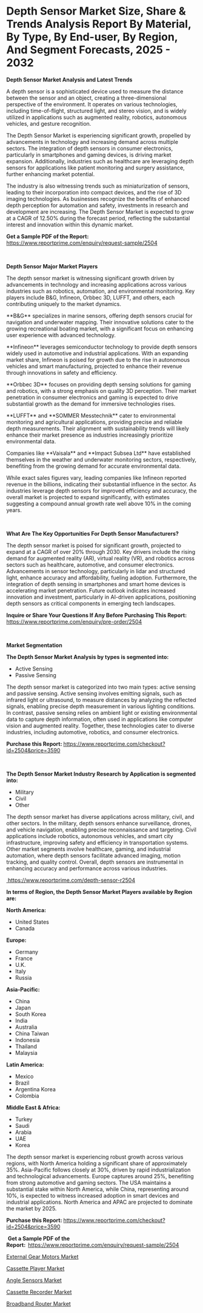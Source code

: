 <p><h1>Depth Sensor Market Size, Share & Trends Analysis Report By Material, By Type, By End-user, By Region, And Segment Forecasts, 2025 - 2032</h1></p><p><strong>Depth Sensor Market Analysis and Latest Trends</strong></p>
<p><p>A depth sensor is a sophisticated device used to measure the distance between the sensor and an object, creating a three-dimensional perspective of the environment. It operates on various technologies, including time-of-flight, structured light, and stereo vision, and is widely utilized in applications such as augmented reality, robotics, autonomous vehicles, and gesture recognition.</p><p>The Depth Sensor Market is experiencing significant growth, propelled by advancements in technology and increasing demand across multiple sectors. The integration of depth sensors in consumer electronics, particularly in smartphones and gaming devices, is driving market expansion. Additionally, industries such as healthcare are leveraging depth sensors for applications like patient monitoring and surgery assistance, further enhancing market potential.</p><p>The industry is also witnessing trends such as miniaturization of sensors, leading to their incorporation into compact devices, and the rise of 3D imaging technologies. As businesses recognize the benefits of enhanced depth perception for automation and safety, investments in research and development are increasing. The Depth Sensor Market is expected to grow at a CAGR of 12.50% during the forecast period, reflecting the substantial interest and innovation within this dynamic market.</p></p>
<p><strong>Get a Sample PDF of the Report:&nbsp;</strong> <a href="https://www.reportprime.com/enquiry/request-sample/2504?utm_campaign=115&utm_medium=2&utm_source=Github&utm_content=ia&utm_term=18032025&utm_id=depth-sensor">https://www.reportprime.com/enquiry/request-sample/2504</a></p>
<p>&nbsp;</p>
<p><strong>Depth Sensor Major Market Players</strong></p>
<p><p>The depth sensor market is witnessing significant growth driven by advancements in technology and increasing applications across various industries such as robotics, automation, and environmental monitoring. Key players include B&G, Infineon, Orbbec 3D, LUFFT, and others, each contributing uniquely to the market dynamics.</p><p>**B&G** specializes in marine sensors, offering depth sensors crucial for navigation and underwater mapping. Their innovative solutions cater to the growing recreational boating market, with a significant focus on enhancing user experience with advanced technology.</p><p>**Infineon** leverages semiconductor technology to provide depth sensors widely used in automotive and industrial applications. With an expanding market share, Infineon is poised for growth due to the rise in autonomous vehicles and smart manufacturing, projected to enhance their revenue through innovations in safety and efficiency.</p><p>**Orbbec 3D** focuses on providing depth sensing solutions for gaming and robotics, with a strong emphasis on quality 3D perception. Their market penetration in consumer electronics and gaming is expected to drive substantial growth as the demand for immersive technologies rises.</p><p>**LUFFT** and **SOMMER Messtechnik** cater to environmental monitoring and agricultural applications, providing precise and reliable depth measurements. Their alignment with sustainability trends will likely enhance their market presence as industries increasingly prioritize environmental data.</p><p>Companies like **Vaisala** and **Impact Subsea Ltd** have established themselves in the weather and underwater monitoring sectors, respectively, benefiting from the growing demand for accurate environmental data.</p><p>While exact sales figures vary, leading companies like Infineon reported revenue in the billions, indicating their substantial influence in the sector. As industries leverage depth sensors for improved efficiency and accuracy, the overall market is projected to expand significantly, with estimates suggesting a compound annual growth rate well above 10% in the coming years.</p></p>
<p>&nbsp;</p>
<p><strong>What Are The Key Opportunities For Depth Sensor Manufacturers?</strong></p>
<p><p>The depth sensor market is poised for significant growth, projected to expand at a CAGR of over 20% through 2030. Key drivers include the rising demand for augmented reality (AR), virtual reality (VR), and robotics across sectors such as healthcare, automotive, and consumer electronics. Advancements in sensor technology, particularly in lidar and structured light, enhance accuracy and affordability, fueling adoption. Furthermore, the integration of depth sensing in smartphones and smart home devices is accelerating market penetration. Future outlook indicates increased innovation and investment, particularly in AI-driven applications, positioning depth sensors as critical components in emerging tech landscapes.</p></p>
<p><strong>Inquire or Share Your Questions If Any Before Purchasing This Report:</strong> <a href="https://www.reportprime.com/enquiry/pre-order/2504?utm_campaign=115&utm_medium=2&utm_source=Github&utm_content=ia&utm_term=18032025&utm_id=depth-sensor">https://www.reportprime.com/enquiry/pre-order/2504</a></p>
<p>&nbsp;</p>
<p><strong>Market Segmentation</strong></p>
<p><strong>The Depth Sensor Market Analysis by types is segmented into:</strong></p>
<p><ul><li>Active Sensing</li><li>Passive Sensing</li></ul></p>
<p><p>The depth sensor market is categorized into two main types: active sensing and passive sensing. Active sensing involves emitting signals, such as infrared light or ultrasound, to measure distances by analyzing the reflected signals, enabling precise depth measurement in various lighting conditions. In contrast, passive sensing relies on ambient light or existing environmental data to capture depth information, often used in applications like computer vision and augmented reality. Together, these technologies cater to diverse industries, including automotive, robotics, and consumer electronics.</p></p>
<p><strong>Purchase this Report:&nbsp;</strong><a href="https://www.reportprime.com/checkout?id=2504&price=3590&utm_campaign=115&utm_medium=2&utm_source=Github&utm_content=ia&utm_term=18032025&utm_id=depth-sensor">https://www.reportprime.com/checkout?id=2504&price=3590</a></p>
<p>&nbsp;</p>
<p><strong>The Depth Sensor Market Industry Research by Application is segmented into:</strong></p>
<p><ul><li>Military</li><li>Civil</li><li>Other</li></ul></p>
<p><p>The depth sensor market has diverse applications across military, civil, and other sectors. In the military, depth sensors enhance surveillance, drones, and vehicle navigation, enabling precise reconnaissance and targeting. Civil applications include robotics, autonomous vehicles, and smart city infrastructure, improving safety and efficiency in transportation systems. Other market segments involve healthcare, gaming, and industrial automation, where depth sensors facilitate advanced imaging, motion tracking, and quality control. Overall, depth sensors are instrumental in enhancing accuracy and performance across various industries.</p></p>
<p><a href="https://www.reportprime.com/depth-sensor-r2504?utm_campaign=115&utm_medium=2&utm_source=Github&utm_content=ia&utm_term=18032025&utm_id=depth-sensor">&nbsp;https://www.reportprime.com/depth-sensor-r2504</a></p>
<p><strong>In terms of Region, the Depth Sensor Market Players available by Region are:</strong></p>
<p>
    <p> <strong> North America: </strong>
        <ul>
            <li>United States</li>
            <li>Canada</li>
        </ul>
        </p> 
    <p> <strong> Europe: </strong>
        <ul>
            <li>Germany</li>
            <li>France</li>
            <li>U.K.</li>
            <li>Italy</li>
            <li>Russia</li>
        </ul>
        </p> 
    <p> <strong> Asia-Pacific: </strong>
        <ul>
            <li>China</li>
            <li>Japan</li>
            <li>South Korea</li>
            <li>India</li>
            <li>Australia</li>
            <li>China Taiwan</li>
            <li>Indonesia</li>
            <li>Thailand</li>
            <li>Malaysia</li>
        </ul>
        </p> 
    <p> <strong> Latin America: </strong>
        <ul>
            <li>Mexico</li>
            <li>Brazil</li>
            <li>Argentina Korea</li>
            <li>Colombia</li>
        </ul>
        </p> 
    <p> <strong> Middle East & Africa: </strong>
        <ul>
            <li>Turkey</li>
            <li>Saudi</li>
            <li>Arabia</li>
            <li>UAE</li>
            <li>Korea</li>
        </ul>
    </p>
    </p>
<p><p>The depth sensor market is experiencing robust growth across various regions, with North America holding a significant share of approximately 35%. Asia-Pacific follows closely at 30%, driven by rapid industrialization and technological advancements. Europe captures around 25%, benefiting from strong automotive and gaming sectors. The USA maintains a substantial stake within North America, while China, representing around 10%, is expected to witness increased adoption in smart devices and industrial applications. North America and APAC are projected to dominate the market by 2025.</p></p>
<p><strong>Purchase this Report: </strong><a href="https://www.reportprime.com/checkout?id=2504&price=3590&utm_campaign=115&utm_medium=2&utm_source=Github&utm_content=ia&utm_term=18032025&utm_id=depth-sensor">https://www.reportprime.com/checkout?id=2504&price=3590</a></p>
<p>&nbsp;<strong>Get a Sample PDF of the Report:&nbsp;&nbsp;</strong><a href="https://www.reportprime.com/enquiry/request-sample/2504?utm_campaign=115&utm_medium=2&utm_source=Github&utm_content=ia&utm_term=18032025&utm_id=depth-sensor">https://www.reportprime.com/enquiry/request-sample/2504</a></p>
<p><strong></strong></p>
<p><p><a href="https://github.com/dichkotuanny/Market-Research-Report-List-1/blob/main/external-gear-motors-market.md?utm_campaign=115&utm_medium=2&utm_source=Github&utm_content=ia&utm_term=18032025&utm_id=depth-sensor">External Gear Motors Market</a></p><p><a href="https://github.com/rullihipes6h/Market-Research-Report-List-1/blob/main/cassette-player-market.md?utm_campaign=115&utm_medium=2&utm_source=Github&utm_content=ia&utm_term=18032025&utm_id=depth-sensor">Cassette Player Market</a></p><p><a href="https://github.com/marrahcerpas05/Market-Research-Report-List-1/blob/main/angle-sensors-market.md?utm_campaign=115&utm_medium=2&utm_source=Github&utm_content=ia&utm_term=18032025&utm_id=depth-sensor">Angle Sensors Market</a></p><p><a href="https://github.com/dandatesha7q/Market-Research-Report-List-1/blob/main/cassette-recorder-market.md?utm_campaign=115&utm_medium=2&utm_source=Github&utm_content=ia&utm_term=18032025&utm_id=depth-sensor">Cassette Recorder Market</a></p><p><a href="https://github.com/rojannovarwd/Market-Research-Report-List-1/blob/main/broadband-router-market.md?utm_campaign=115&utm_medium=2&utm_source=Github&utm_content=ia&utm_term=18032025&utm_id=depth-sensor">Broadband Router Market</a></p></p>